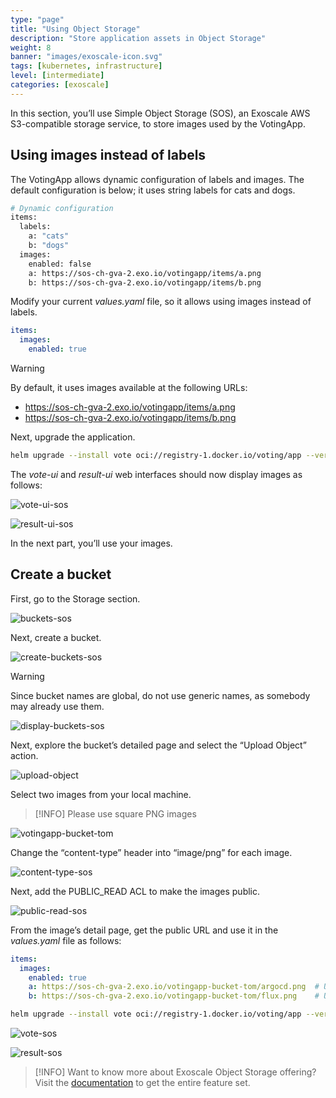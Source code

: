 ```yaml
---
type: "page"
title: "Using Object Storage"
description: "Store application assets in Object Storage"
weight: 8
banner: "images/exoscale-icon.svg"
tags: [kubernetes, infrastructure]
level: [intermediate]
categories: [exoscale]
---
```


In this section, you’ll use Simple Object Storage (SOS), an Exoscale AWS S3-compatible storage service, to store images used by the VotingApp.

## Using images instead of labels

The VotingApp allows dynamic configuration of labels and images. The default configuration is below; it uses string labels for cats and dogs.

```bash
# Dynamic configuration
items:
  labels:
    a: "cats"
    b: "dogs"
  images:
    enabled: false
    a: https://sos-ch-gva-2.exo.io/votingapp/items/a.png
    b: https://sos-ch-gva-2.exo.io/votingapp/items/b.png
```

Modify your current *values.yaml* file, so it allows using images instead of labels.

```yaml {filename="values.yaml"}
items:
  images:
    enabled: true
```

> [!WARNING]
> By default, it uses images available at the following URLs:
> - https://sos-ch-gva-2.exo.io/votingapp/items/a.png
> - https://sos-ch-gva-2.exo.io/votingapp/items/b.png

Next, upgrade the application.

```bash
helm upgrade --install vote oci://registry-1.docker.io/voting/app --version v1.0.36 --namespace vote --create-namespace -f values.yaml
```

The *vote-ui* and *result-ui* web interfaces should now display images as follows:

![vote-ui-sos](vote-ui-sos.png)

![result-ui-sos](result-ui-sos.png)

In the next part, you’ll use your images.

## Create a bucket

First, go to the Storage section.

![buckets-sos](buckets-sos.png)

Next, create a bucket.

![create-buckets-sos](create-buckets-sos.png)

> [!WARNING]
> Since bucket names are global, do not use generic names, as somebody may already use them.

![display-buckets-sos](display-buckets-sos.png)

Next, explore the bucket’s detailed page and select the “Upload Object” action.

![upload-object](upload-object.png)

Select two images from your local machine.

> [!INFO]
> Please use square PNG images

![votingapp-bucket-tom](votingapp-bucket-tom.png)

Change the “content-type” header into “image/png” for each image.

![content-type-sos](content-type-sos.png)

Next, add the PUBLIC_READ ACL to make the images public.

![public-read-sos](public-read-sos.png)

From the image’s detail page, get the public URL and use it in the *values.yaml* file as follows:

```yaml {filename="values.yaml"}
items:
  images:
    enabled: true
    a: https://sos-ch-gva-2.exo.io/votingapp-bucket-tom/argocd.png  # Use the URL of your image
    b: https://sos-ch-gva-2.exo.io/votingapp-bucket-tom/flux.png    # Use the URL of your image
```

```bash
helm upgrade --install vote oci://registry-1.docker.io/voting/app --version v1.0.36 --namespace vote --create-namespace -f values.yaml
```

![vote-sos](vote-sos.png)

![result-sos](result-sos.png)

> [!INFO]
> Want to know more about Exoscale Object Storage offering? Visit the [documentation](https://community.exoscale.com/product/storage/) to get the entire feature set.

